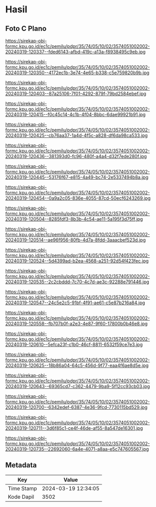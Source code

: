 # Hasil

## Foto C Plano

https://sirekap-obj-formc.kpu.go.id/ec1c/pemilu/pdpr/35/74/05/10/02/3574051002002-20240319-120337--fded6143-afbd-419c-a13a-f8938495c9eb.jpg

https://sirekap-obj-formc.kpu.go.id/ec1c/pemilu/pdpr/35/74/05/10/02/3574051002002-20240319-120350--4172ec1b-3e74-4e65-b338-c5e759820b9b.jpg

https://sirekap-obj-formc.kpu.go.id/ec1c/pemilu/pdpr/35/74/05/10/02/3574051002002-20240319-120403--87a25106-7f01-4292-879f-79bd2584ebef.jpg

https://sirekap-obj-formc.kpu.go.id/ec1c/pemilu/pdpr/35/74/05/10/02/3574051002002-20240319-120415--f0c45c14-4c1b-4f04-8bbc-6dae99921b91.jpg

https://sirekap-obj-formc.kpu.go.id/ec1c/pemilu/pdpr/35/74/05/10/02/3574051002002-20240319-120425--cb76aa37-1a4d-4f5c-a828-df6da98ca533.jpg

https://sirekap-obj-formc.kpu.go.id/ec1c/pemilu/pdpr/35/74/05/10/02/3574051002002-20240319-120436--381393d0-fc96-480f-a4a4-d32f7ede280f.jpg

https://sirekap-obj-formc.kpu.go.id/ec1c/pemilu/pdpr/35/74/05/10/02/3574051002002-20240319-120445--53176f67-e815-4a49-bc74-2e5337494b8a.jpg

https://sirekap-obj-formc.kpu.go.id/ec1c/pemilu/pdpr/35/74/05/10/02/3574051002002-20240319-120454--0a9a2c05-836e-4055-87cd-50ecf6243269.jpg

https://sirekap-obj-formc.kpu.go.id/ec1c/pemilu/pdpr/35/74/05/10/02/3574051002002-20240319-120504--8285fdf3-8b3b-4c54-ae11-5a195f3d75ff.jpg

https://sirekap-obj-formc.kpu.go.id/ec1c/pemilu/pdpr/35/74/05/10/02/3574051002002-20240319-120514--ae96f956-80fb-4d7a-8fdd-3aaacbef523d.jpg

https://sirekap-obj-formc.kpu.go.id/ec1c/pemilu/pdpr/35/74/05/10/02/3574051002002-20240319-120524--5d4399ad-b2ea-4568-a251-92d54f423fec.jpg

https://sirekap-obj-formc.kpu.go.id/ec1c/pemilu/pdpr/35/74/05/10/02/3574051002002-20240319-120535--2c2cbddd-7c70-4c7d-ae3c-92288e791446.jpg

https://sirekap-obj-formc.kpu.go.id/ec1c/pemilu/pdpr/35/74/05/10/02/3574051002002-20240319-120547--24c5e2c5-91bf-4f91-ae61-c5e87b216a84.jpg

https://sirekap-obj-formc.kpu.go.id/ec1c/pemilu/pdpr/35/74/05/10/02/3574051002002-20240319-120558--fb707b0f-a2e3-4e87-9f60-17800b0b46e8.jpg

https://sirekap-obj-formc.kpu.go.id/ec1c/pemilu/pdpr/35/74/05/10/02/3574051002002-20240319-120610--5efca23f-c1b0-46cf-8811-6532f59ce7e3.jpg

https://sirekap-obj-formc.kpu.go.id/ec1c/pemilu/pdpr/35/74/05/10/02/3574051002002-20240319-120625--18b86a04-64c5-456d-9f77-eaa4f6ae8d5e.jpg

https://sirekap-obj-formc.kpu.go.id/ec1c/pemilu/pdpr/35/74/05/10/02/3574051002002-20240319-120643--69365cd7-c362-4479-9ba9-5f12cc93cb03.jpg

https://sirekap-obj-formc.kpu.go.id/ec1c/pemilu/pdpr/35/74/05/10/02/3574051002002-20240319-120700--6342edef-6387-4e36-9fcd-7730115bd529.jpg

https://sirekap-obj-formc.kpu.go.id/ec1c/pemilu/pdpr/35/74/05/10/02/3574051002002-20240319-120711--3d6f85c1-ce4f-46de-af55-8a547de16301.jpg

https://sirekap-obj-formc.kpu.go.id/ec1c/pemilu/pdpr/35/74/05/10/02/3574051002002-20240319-120735--22692060-6a4e-4071-a8aa-e5c747605567.jpg


## Metadata

| Key        | Value               |
| ---------- | ------------------- |
| Time Stamp | 2024-03-19 12:34:05 |
| Kode Dapil | 3502                |



